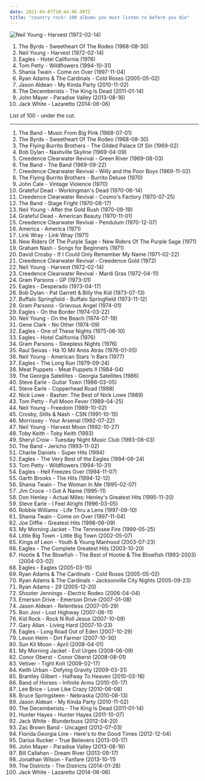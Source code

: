 ```yaml
---
date: 2021-04-07T10:44:06.997Z
title: "country rock: 100 albums you must listen to before you die"
---
```

![Neil Young - Harvest (1972-02-14)](http://coverartarchive.org/release/b028a5c0-7b62-4276-adb4-edb05777ccbf/8501416799-500.jpg "Neil Young - Harvest (1972-02-14)")
<ol class="albums">
<li data-cover="https://img.discogs.com/u2dCLbA4lOz-HHMgpLi9vie8LGg=/fit-in/300x300/filters:strip_icc():format(jpeg):mode_rgb():quality(90)/discogs-images/R-6288657-1479653428-1856.jpeg.jpg" data-tags="country rock" role="button">The Byrds - Sweetheart Of The Rodeo (1968-08-30)</li>
<li data-cover="http://coverartarchive.org/release/b028a5c0-7b62-4276-adb4-edb05777ccbf/8501416799-500.jpg" data-tags="classic rock, folk, 70s" role="button">Neil Young - Harvest (1972-02-14)</li>
<li data-cover="https://img.discogs.com/bZPTxUo3Se8qc2Yp9QZ4soZzwv8=/fit-in/600x600/filters:strip_icc():format(jpeg):mode_rgb():quality(90)/discogs-images/R-2048758-1325277265.jpeg.jpg" data-tags="classic rock, 70s" role="button">Eagles - Hotel California (1976)</li>
<li data-cover="http://coverartarchive.org/release/8126990b-62c2-459f-8319-ec5cab3524a6/8157450797-500.jpg" data-tags="rock, 90s" role="button">Tom Petty - Wildflowers (1994-10-31)</li>
<li data-cover="http://coverartarchive.org/release/9414114a-422b-460d-834d-be1e189bee4f/1120191755-500.jpg" data-tags="shania twain, country" role="button">Shania Twain - Come on Over (1997-11-04)</li>
<li data-cover="http://coverartarchive.org/release/54b44dcd-5bf6-449e-ae67-79bc4d17787a/6807003433-500.jpg" data-tags="americana, alt-country, folk rock, country rock, 2000s, eu tenho, folk american" role="button">Ryan Adams & The Cardinals - Cold Roses (2005-05-02)</li>
<li data-cover="http://coverartarchive.org/release/91b48d70-bce1-4806-880c-a2b1488ac877/2663859177-500.jpg" data-tags="country, country rock" role="button">Jason Aldean - My Kinda Party (2010-11-02)</li>
<li data-cover="http://coverartarchive.org/release/386e22bc-d967-4224-98cc-13ec5315751b/4625733651-500.jpg" data-tags="indie, folk rock, indie folk" role="button">The Decemberists - The King Is Dead (2011-01-14)</li>
<li data-cover="http://coverartarchive.org/release/54ae2614-7ddb-4c11-b251-231929556b55/4911466037-500.jpg" data-tags="blues" role="button">John Mayer - Paradise Valley (2013-08-16)</li>
<li data-cover="http://coverartarchive.org/release/b5139eff-0ce6-428e-a96f-6653a68af7a2/8249629063-500.jpg" data-tags="alternative rock, blues rock, rock, garage rock" role="button">Jack White - Lazaretto (2014-06-06)</li>
</ol>
List of 100 - under the cut.
<!-- more -->

_________________

<ol class="albums">
<li data-cover="http://coverartarchive.org/release/7cf90a62-28e1-479e-beea-aec59d72a456/20530359400-500.jpg" data-tags="folk rock, 60s, classic rock" role="button">
The Band - Music From Big Pink (1968-07-01)
</li>
<li data-cover="https://img.discogs.com/u2dCLbA4lOz-HHMgpLi9vie8LGg=/fit-in/300x300/filters:strip_icc():format(jpeg):mode_rgb():quality(90)/discogs-images/R-6288657-1479653428-1856.jpeg.jpg" data-tags="country rock" role="button">
The Byrds - Sweetheart Of The Rodeo (1968-08-30)
</li>
<li data-cover="https://via.placeholder.com/450" data-tags="country, country rock" role="button">
The Flying Burrito Brothers - The Gilded Palace Of Sin (1969-02)
</li>
<li data-cover="https://img.discogs.com/KOr_SXhbsBIbniOjBMA6zRIHPpw=/fit-in/600x606/filters:strip_icc():format(jpeg):mode_rgb():quality(90)/discogs-images/R-3886888-1608796388-7219.jpeg.jpg" data-tags="country, 60s" role="button">
Bob Dylan - Nashville Skyline (1969-04-09)
</li>
<li data-cover="http://coverartarchive.org/release/6b089cd4-24de-430b-bcdb-5f3485c7a9e7/8749872309-500.jpg" data-tags="southern rock, classic rock, 60s" role="button">
Creedence Clearwater Revival - Green River (1969-08-03)
</li>
<li data-cover="http://coverartarchive.org/release/2ff35d4e-5623-4723-929c-bff2e0a5eb37/9925745196-500.jpg" data-tags="classic rock, rock" role="button">
The Band - The Band (1969-09-22)
</li>
<li data-cover="http://coverartarchive.org/release/6d7a7eae-5b6d-482e-a81f-484681aee4ba/11456627147-500.jpg" data-tags="classic rock, southern rock" role="button">
Creedence Clearwater Revival - Willy and the Poor Boys (1969-11-02)
</li>
<li data-cover="https://via.placeholder.com/450" data-tags="70s, country" role="button">
The Flying Burrito Brothers - Burrito Deluxe (1970)
</li>
<li data-cover="https://img.discogs.com/mEZJWBt4ebrznwBCtifb0xeE8Pw=/fit-in/600x596/filters:strip_icc():format(jpeg):mode_rgb():quality(90)/discogs-images/R-10470208-1498082862-7740.jpeg.jpg" data-tags="rock, art rock" role="button">
John Cale - Vintage Violence (1970)
</li>
<li data-cover="http://coverartarchive.org/release/e42901c5-74f0-3055-9c70-54cc5fb2516c/26463389609-500.jpg" data-tags="classic rock, folk rock" role="button">
Grateful Dead - Workingman's Dead (1970-06-14)
</li>
<li data-cover="http://coverartarchive.org/release/aacae183-fd7c-4340-996f-95aa722e74b1/8749942734-500.jpg" data-tags="classic rock" role="button">
Creedence Clearwater Revival - Cosmo's Factory (1970-07-25)
</li>
<li data-cover="http://coverartarchive.org/release/01977abe-f944-43e9-b726-82ba081c210e/7648066891-500.jpg" data-tags="70s, classic rock, country rock" role="button">
The Band - Stage Fright (1970-08-17)
</li>
<li data-cover="http://coverartarchive.org/release/330d2db8-86f7-4d92-a97a-50cb817a62f4/5321045997-500.jpg" data-tags="classic rock" role="button">
Neil Young - After the Gold Rush (1970-09-19)
</li>
<li data-cover="http://coverartarchive.org/release/0bf93ec6-a96c-4d4d-9cc2-96f0f4306ff6/18627374936-500.jpg" data-tags="classic rock" role="button">
Grateful Dead - American Beauty (1970-11-01)
</li>
<li data-cover="http://coverartarchive.org/release/abd1e9d3-cc05-4d3a-973f-480a76032a50/4257944393-500.jpg" data-tags="rock, classic rock" role="button">
Creedence Clearwater Revival - Pendulum (1970-12-07)
</li>
<li data-cover="http://coverartarchive.org/release/a8810c06-95ad-3a2c-9ec5-7bc934121e06/6030859006-500.jpg" data-tags="70s, classic rock" role="button">
America - America (1971)
</li>
<li data-cover="http://coverartarchive.org/release/7b757122-0e69-44bf-9909-39e309bb7132/11044744494-500.jpg" data-tags="folk, blues" role="button">
Link Wray - Link Wray (1971)
</li>
<li data-cover="https://img.discogs.com/1aU5XamsS6vJn7ytrsAh_dZO7Qo=/fit-in/600x599/filters:strip_icc():format(jpeg):mode_rgb():quality(90)/discogs-images/R-1007163-1274470698.jpeg.jpg" data-tags="country rock" role="button">
New Riders Of The Purple Sage - New Riders Of The Purple Sage (1971)
</li>
<li data-cover="http://coverartarchive.org/release/59076647-45d4-4253-9cb6-e9efcde98e2d/26593508362-500.jpg" data-tags="british" role="button">
Graham Nash - Songs for Beginners (1971)
</li>
<li data-cover="https://img.discogs.com/G78udCeTNdL0tClKNxlPU-iXy6U=/fit-in/600x606/filters:strip_icc():format(jpeg):mode_rgb():quality(90)/discogs-images/R-1629745-1309924690.jpeg.jpg" data-tags="70s, folk rock" role="button">
David Crosby - If I Could Only Remember My Name (1971-02-22)
</li>
<li data-cover="http://coverartarchive.org/release/317f9fad-4334-4f09-941c-d06a7775431c/26289919721-500.jpg" data-tags="special" role="button">
Creedence Clearwater Revival - Creedence Gold (1972)
</li>
<li data-cover="http://coverartarchive.org/release/b028a5c0-7b62-4276-adb4-edb05777ccbf/8501416799-500.jpg" data-tags="classic rock, folk, 70s" role="button">
Neil Young - Harvest (1972-02-14)
</li>
<li data-cover="http://coverartarchive.org/release/a80f75da-7260-4e4b-bd03-cbebb460a7f1/16048573325-500.jpg" data-tags="roots rock, swamp rock, classic rock, southern rock" role="button">
Creedence Clearwater Revival - Mardi Gras (1972-04-11)
</li>
<li data-cover="http://coverartarchive.org/release/aa0bc1db-0f54-4787-ae0e-e176fd498c95/11052429526-500.jpg" data-tags="country, country rock" role="button">
Gram Parsons - GP (1973-01)
</li>
<li data-cover="http://coverartarchive.org/release/a537e580-78e2-4c57-9b9b-e51efc2add68/3497596496-500.jpg" data-tags="classic rock, country rock, rock" role="button">
Eagles - Desperado (1973-04-17)
</li>
<li data-cover="https://img.discogs.com/qJq-j_vLsSPn81CJE6s7dJid1rg=/fit-in/320x320/filters:strip_icc():format(jpeg):mode_rgb():quality(90)/discogs-images/R-2114910-1286191109.jpeg.jpg" data-tags="soundtrack, folk" role="button">
Bob Dylan - Pat Garrett & Billy the Kid (1973-07-13)
</li>
<li data-cover="http://coverartarchive.org/release/c23de1c0-9fe7-4d49-8eef-053f02bb5f97/27361541152-500.jpg" data-tags="60s, classic rock" role="button">
Buffalo Springfield - Buffalo Springfield (1973-11-12)
</li>
<li data-cover="http://coverartarchive.org/release/485fc05b-cc72-49f9-b0a4-33d14361f5e8/23186764404-500.jpg" data-tags="country, americana, country rock" role="button">
Gram Parsons - Grievous Angel (1974-01)
</li>
<li data-cover="http://coverartarchive.org/release/a08df3b1-e894-4ce4-88df-746e64ac0f36/8069694850-500.jpg" data-tags="country rock, hard rock, folk rock, rock" role="button">
Eagles - On the Border (1974-03-22)
</li>
<li data-cover="https://via.placeholder.com/450" data-tags="singer-songwriter, 70s, folk rock" role="button">
Neil Young - On the Beach (1974-07-19)
</li>
<li data-cover="http://coverartarchive.org/release/28c03324-af63-4582-8b83-c60d497591e4/23186541959-500.jpg" data-tags="70s, psychedelic" role="button">
Gene Clark - No Other (1974-09)
</li>
<li data-cover="http://coverartarchive.org/release/73202182-0816-41b6-b80e-b70620efe7e4/5206312874-500.jpg" data-tags="70s, country rock, classic rock, rock, hard rock, folk rock" role="button">
Eagles - One of These Nights (1975-06-10)
</li>
<li data-cover="https://img.discogs.com/bZPTxUo3Se8qc2Yp9QZ4soZzwv8=/fit-in/600x600/filters:strip_icc():format(jpeg):mode_rgb():quality(90)/discogs-images/R-2048758-1325277265.jpeg.jpg" data-tags="classic rock, 70s" role="button">
Eagles - Hotel California (1976)
</li>
<li data-cover="https://img.discogs.com/g6Qi62Z2oEuySwlu6p9sEz9nRkE=/fit-in/600x600/filters:strip_icc():format(jpeg):mode_rgb():quality(90)/discogs-images/R-394522-1330284691.jpeg.jpg" data-tags="country, country rock, my country" role="button">
Gram Parsons - Sleepless Nights (1976)
</li>
<li data-cover="http://coverartarchive.org/release/115489f7-b1f2-4767-9691-497cb2b8c493/11090136805-500.jpg" data-tags="rock, raul seixas" role="button">
Raul Seixas - Há 10 Mil Anos Atrás (1976-01-05)
</li>
<li data-cover="http://coverartarchive.org/release/48ee75f3-8f1f-3a5a-b246-62395d49150c/21214070885-500.jpg" data-tags="singer-songwriter, 70s, folk rock" role="button">
Neil Young - American Stars 'n Bars (1977)
</li>
<li data-cover="http://coverartarchive.org/release/b6659a64-1110-49dd-a2b0-a9186a8a4ea2/2532765137-500.jpg" data-tags="classic rock, country rock" role="button">
Eagles - The Long Run (1979-09-24)
</li>
<li data-cover="https://img.discogs.com/-ueF9EwG3tMhW0HxRbb2lYnRSpk=/fit-in/600x597/filters:strip_icc():format(jpeg):mode_rgb():quality(90)/discogs-images/R-411894-1292550484.jpeg.jpg" data-tags="alternative rock, cowpunk" role="button">
Meat Puppets - Meat Puppets II (1984-04)
</li>
<li data-cover="https://img.discogs.com/12XinCrK1-ERBM5rie8bnGzRqO4=/fit-in/593x585/filters:strip_icc():format(jpeg):mode_rgb():quality(90)/discogs-images/R-892381-1169932845.jpeg.jpg" data-tags="country rock, classic rock, rock" role="button">
The Georgia Satellites - Georgia Satellites (1986)
</li>
<li data-cover="https://img.discogs.com/sdgzbYQzbuCAIiU0I61rPrZWhKc=/fit-in/600x604/filters:strip_icc():format(jpeg):mode_rgb():quality(90)/discogs-images/R-3869014-1352510156-5134.jpeg.jpg" data-tags="alt-country" role="button">
Steve Earle - Guitar Town (1986-03-05)
</li>
<li data-cover="https://img.discogs.com/Leqx3yU5iZllLDbrJPL3OcEFjQ4=/fit-in/600x591/filters:strip_icc():format(jpeg):mode_rgb():quality(90)/discogs-images/R-1878669-1548227195-2232.jpeg.jpg" data-tags="alt-country, country rock" role="button">
Steve Earle - Copperhead Road (1988)
</li>
<li data-cover="https://img.discogs.com/C2cd7Hm-5QnTnoo12qw7YjMwD5w=/fit-in/600x593/filters:strip_icc():format(jpeg):mode_rgb():quality(90)/discogs-images/R-4172671-1409236226-1566.jpeg.jpg" data-tags="classic rock, rock, pop rock, psychedelic, garage rock, glam rock, powerpop, country rock, surf rock, chameleon, proto punk, rock-protopunk, flashback alternatives" role="button">
Nick Lowe - Basher: The Best of Nick Lowe (1989)
</li>
<li data-cover="http://coverartarchive.org/release/e5e1ebbf-3a70-4767-8f69-b85dc9095dec/6919975994-500.jpg" data-tags="rock, classic rock, 80s" role="button">
Tom Petty - Full Moon Fever (1989-04-25)
</li>
<li data-cover="http://coverartarchive.org/release/ccd94fae-b441-34d7-a3cd-b0e9785033ec/6919771664-500.jpg" data-tags="rock, 80s, singer-songwriter" role="button">
Neil Young - Freedom (1989-10-02)
</li>
<li data-cover="http://coverartarchive.org/release/b6c624a5-a8ce-4875-92ee-bb351f46225a/17019722494-500.jpg" data-tags="classic rock, folk" role="button">
Crosby, Stills & Nash - CSN (1991-10-15)
</li>
<li data-cover="https://img.discogs.com/dSHHQw7HsvatcIMDhjSAuuRjFI0=/fit-in/386x600/filters:strip_icc():format(jpeg):mode_rgb():quality(90)/discogs-images/R-1726664-1433286162-6985.jpeg.jpg" data-tags="90s, indie, indie rock" role="button">
Morrissey - Your Arsenal (1992-07-22)
</li>
<li data-cover="http://coverartarchive.org/release/93a79320-49ec-438c-a2c9-da89b9a4eaff/12530781429-500.jpg" data-tags="folk rock" role="button">
Neil Young - Harvest Moon (1992-10-27)
</li>
<li data-cover="http://coverartarchive.org/release/18cfbd07-cc89-3cad-bb71-369e074b5ca6/22196418318-500.jpg" data-tags="toby keith" role="button">
Toby Keith - Toby Keith (1993)
</li>
<li data-cover="http://coverartarchive.org/release/c74f5bbf-d029-40d7-91a1-d57d0e7b984c/19639524832-500.jpg" data-tags="female vocalists" role="button">
Sheryl Crow - Tuesday Night Music Club (1993-08-03)
</li>
<li data-cover="http://coverartarchive.org/release/3b7854a3-87a0-4651-8958-7352f314af9e/7648061144-500.jpg" data-tags="90s, country rock" role="button">
The Band - Jericho (1993-11-02)
</li>
<li data-cover="https://img.discogs.com/78PfG4dTK5tr5d6FeUR2ZVwV1WQ=/fit-in/600x967/filters:strip_icc():format(jpeg):mode_rgb():quality(90)/discogs-images/R-8180494-1571401914-6095.jpeg.jpg" data-tags="country rock" role="button">
Charlie Daniels - Super Hits (1994)
</li>
<li data-cover="http://coverartarchive.org/release/9c6af437-a471-4bcd-9442-e5b9d9b9d064/11253362833-500.jpg" data-tags="eagles, classic rock" role="button">
Eagles - The Very Best of the Eagles (1994-06-24)
</li>
<li data-cover="http://coverartarchive.org/release/8126990b-62c2-459f-8319-ec5cab3524a6/8157450797-500.jpg" data-tags="rock, 90s" role="button">
Tom Petty - Wildflowers (1994-10-31)
</li>
<li data-cover="https://via.placeholder.com/450" data-tags="classic rock, eagles" role="button">
Eagles - Hell Freezes Over (1994-11-07)
</li>
<li data-cover="https://img.discogs.com/yeAJknSUVk5kfG5pYyO2rjrCxec=/fit-in/475x465/filters:strip_icc():format(jpeg):mode_rgb():quality(90)/discogs-images/R-7238534-1436879650-7431.jpeg.jpg" data-tags="country" role="button">
Garth Brooks - The Hits (1994-12-12)
</li>
<li data-cover="http://coverartarchive.org/release/60137615-99da-340e-84cf-0606356e1125/6132686001-500.jpg" data-tags="country" role="button">
Shania Twain - The Woman In Me (1995-02-07)
</li>
<li data-cover="http://coverartarchive.org/release/df50ebf9-5411-4f39-b5d6-4036903f0e34/936161960-500.jpg" data-tags="singer-songwriter, folk rock" role="button">
Jim Croce - I Got A Name (1995-11)
</li>
<li data-cover="http://coverartarchive.org/release/9cd9686a-b953-4c9c-818e-03256cb96dd3/9505339640-500.jpg" data-tags="rock, 80s, soft rock" role="button">
Don Henley - Actual Miles: Henley's Greatest Hits (1995-11-20)
</li>
<li data-cover="http://coverartarchive.org/release/3b0f8257-2a85-42bb-aaef-f796a61aaf59/14181734177-500.jpg" data-tags="political, country rock" role="button">
Steve Earle - I Feel Alright (1996-03-05)
</li>
<li data-cover="https://img.discogs.com/srk4VKwvLYZHsdluO_-5sOpdufc=/fit-in/600x611/filters:strip_icc():format(jpeg):mode_rgb():quality(90)/discogs-images/R-14621763-1578342628-8323.jpeg.jpg" data-tags="pop, rock, britpop, british" role="button">
Robbie Williams - Life Thru a Lens (1997-09-10)
</li>
<li data-cover="http://coverartarchive.org/release/9414114a-422b-460d-834d-be1e189bee4f/1120191755-500.jpg" data-tags="shania twain, country" role="button">
Shania Twain - Come on Over (1997-11-04)
</li>
<li data-cover="http://coverartarchive.org/release/d2658fda-efec-4b26-b07e-c9cec0887f37/26645577491-500.jpg" data-tags="country, country rock, countryalbum" role="button">
Joe Diffie - Greatest Hits (1998-06-09)
</li>
<li data-cover="https://img.discogs.com/wCe-9BW4YHDxpkpHGgBCr1TOtwU=/fit-in/300x299/filters:strip_icc():format(jpeg):mode_rgb():quality(90)/discogs-images/R-810448-1200057793.jpeg.jpg" data-tags="indie, folk" role="button">
My Morning Jacket - The Tennessee Fire (1999-05-25)
</li>
<li data-cover="http://coverartarchive.org/release/021cbe1a-bfe3-44bf-baa6-520efeeadca6/21779464225-500.jpg" data-tags="country rock" role="button">
Little Big Town - Little Big Town (2002-05-07)
</li>
<li data-cover="http://coverartarchive.org/release/d5461436-2551-3baf-a11b-bd66b91b44c5/1671204614-500.jpg" data-tags="rock, alternative rock, indie rock" role="button">
Kings of Leon - Youth & Young Manhood (2003-07-23)
</li>
<li data-cover="http://coverartarchive.org/release/45fe53e3-6695-464b-9859-990302f6d306/15270896003-500.jpg" data-tags="classic rock, country rock" role="button">
Eagles - The Complete Greatest Hits (2003-10-20)
</li>
<li data-cover="http://coverartarchive.org/release/3b9d0b00-f412-4b45-882a-4ed30e2626f4/8023506950-500.jpg" data-tags="hootie" role="button">
Hootie & The Blowfish - The Best of Hootie & The Blowfish (1993-2003) (2004-03-02)
</li>
<li data-cover="https://img.discogs.com/-ZSZoy7U01QRWfDITkuef6kb9wg=/fit-in/600x598/filters:strip_icc():format(jpeg):mode_rgb():quality(90)/discogs-images/R-3305288-1372418725-5004.jpeg.jpg" data-tags="classic rock, country rock" role="button">
Eagles - Eagles (2005-03-15)
</li>
<li data-cover="http://coverartarchive.org/release/54b44dcd-5bf6-449e-ae67-79bc4d17787a/6807003433-500.jpg" data-tags="americana, alt-country, folk rock, country rock, 2000s, eu tenho, folk american" role="button">
Ryan Adams & The Cardinals - Cold Roses (2005-05-02)
</li>
<li data-cover="http://coverartarchive.org/release/defa1d7d-348e-4398-a155-1a3229201972/15459826827-500.jpg" data-tags="rock, singer-songwriter, alt-country, ryan adams" role="button">
Ryan Adams & The Cardinals - Jacksonville City Nights (2005-09-23)
</li>
<li data-cover="http://coverartarchive.org/release/b22613bf-8082-4d1a-9946-f4a5e9a4a76f/3786305895-500.jpg" data-tags="rock, alternative, singer-songwriter, americana, 00s" role="button">
Ryan Adams - 29 (2005-12-20)
</li>
<li data-cover="http://coverartarchive.org/release/0e461da2-55e8-4914-a2a9-fb8262bf3c81/8361384720-500.jpg" data-tags="southern rock, country rock, da fazenda" role="button">
Shooter Jennings - Electric Rodeo (2006-04-04)
</li>
<li data-cover="http://coverartarchive.org/release/73644b98-e511-416a-8be3-a073ca68e4c7/21567112955-500.jpg" data-tags="country" role="button">
Emerson Drive - Emerson Drive (2007-01-08)
</li>
<li data-cover="http://coverartarchive.org/release/5d1ceab3-3585-4dad-800e-d6e8d9debb36/14971620853-500.jpg" data-tags="country, jason aldean" role="button">
Jason Aldean - Relentless (2007-05-29)
</li>
<li data-cover="https://img.discogs.com/hP3UfhESCcHR5zGV4PtBrAZNQYY=/fit-in/573x569/filters:strip_icc():format(jpeg):mode_rgb():quality(90)/discogs-images/R-1195616-1199918092.jpeg.jpg" data-tags="bon jovi, rock" role="button">
Bon Jovi - Lost Highway (2007-06-11)
</li>
<li data-cover="https://img.discogs.com/pOWJ9y4vvwOtb3Bd_IAxl4LOLyw=/fit-in/300x300/filters:strip_icc():format(jpeg):mode_rgb():quality(90)/discogs-images/R-2151980-1322079135.jpeg.jpg" data-tags="rock, rock country" role="button">
Kid Rock - Rock N Roll Jesus (2007-10-09)
</li>
<li data-cover="https://img.discogs.com/FPZ93SBIprFmKGpea_spKoqsSRY=/fit-in/253x250/filters:strip_icc():format(jpeg):mode_rgb():quality(90)/discogs-images/R-3301062-1324696540.jpeg.jpg" data-tags="country, watching airplanes" role="button">
Gary Allan - Living Hard (2007-10-23)
</li>
<li data-cover="http://coverartarchive.org/release/dbfb6b7b-86d5-387a-bee2-43f61a5a5075/12897948332-500.jpg" data-tags="classic rock, rock, eagles" role="button">
Eagles - Long Road Out of Eden (2007-10-29)
</li>
<li data-cover="http://coverartarchive.org/release/1d67e6a0-27fd-4db3-8e63-fdd46306ce46/23129490649-500.jpg" data-tags="americana, country rock" role="button">
Levon Helm - Dirt Farmer (2007-10-30)
</li>
<li data-cover="http://coverartarchive.org/release/5ef112fd-8b07-4808-9877-b38651c52e86/22944250872-500.jpg" data-tags="folk" role="button">
Sun Kil Moon - April (2008-04-01)
</li>
<li data-cover="https://img.discogs.com/h1itfeWU0QJyRCfDd0zIoXGw99I=/fit-in/600x577/filters:strip_icc():format(jpeg):mode_rgb():quality(90)/discogs-images/R-1364633-1217200579.jpeg.jpg" data-tags="00s, indie rock" role="button">
My Morning Jacket - Evil Urges (2008-06-09)
</li>
<li data-cover="http://coverartarchive.org/release/9d3aa863-b420-4e4b-a8ea-0868c80fc60d/6438594786-500.jpg" data-tags="folk rock" role="button">
Conor Oberst - Conor Oberst (2008-08-01)
</li>
<li data-cover="https://img.discogs.com/2oNj4r9_Xhj56cnndbBwL27MdBE=/fit-in/600x600/filters:strip_icc():format(jpeg):mode_rgb():quality(90)/discogs-images/R-1800254-1244193637.jpeg.jpg" data-tags="folk" role="button">
Vetiver - Tight Knit (2009-02-17)
</li>
<li data-cover="http://coverartarchive.org/release/afd85101-c717-4d44-97ce-c533da9cc377/14920368979-500.jpg" data-tags="country" role="button">
Keith Urban - Defying Gravity (2009-03-31)
</li>
<li data-cover="http://coverartarchive.org/release/9b574e6d-b4ec-4c59-ba61-84612983b215/5231557558-500.jpg" data-tags="country, brantley gilbert" role="button">
Brantley Gilbert - Halfway To Heaven (2010-03-16)
</li>
<li data-cover="http://coverartarchive.org/release/046d996d-e82a-3ad9-a550-4e903ce6f3bc/1601718947-500.jpg" data-tags="indie, indie rock" role="button">
Band of Horses - Infinite Arms (2010-05-17)
</li>
<li data-cover="http://coverartarchive.org/release/0b041e25-e0e9-480d-8f65-b7ac56ecf3d4/14666618913-500.jpg" data-tags="country" role="button">
Lee Brice - Love Like Crazy (2010-06-08)
</li>
<li data-cover="http://coverartarchive.org/release/1782be70-4a31-4ff8-a0a8-33a72a2ae7a4/11006677943-500.jpg" data-tags="folk, rock" role="button">
Bruce Springsteen - Nebraska (2010-08-13)
</li>
<li data-cover="http://coverartarchive.org/release/91b48d70-bce1-4806-880c-a2b1488ac877/2663859177-500.jpg" data-tags="country, country rock" role="button">
Jason Aldean - My Kinda Party (2010-11-02)
</li>
<li data-cover="http://coverartarchive.org/release/386e22bc-d967-4224-98cc-13ec5315751b/4625733651-500.jpg" data-tags="indie, folk rock, indie folk" role="button">
The Decemberists - The King Is Dead (2011-01-14)
</li>
<li data-cover="https://img.discogs.com/7xsnPXMu8T5MiYppVONnphyJ9pE=/fit-in/600x606/filters:strip_icc():format(jpeg):mode_rgb():quality(90)/discogs-images/R-3543844-1598241785-6365.jpeg.jpg" data-tags="country" role="button">
Hunter Hayes - Hunter Hayes (2011-10-07)
</li>
<li data-cover="http://coverartarchive.org/release/08d68658-0834-4dea-9914-8146cf4b9907/15222093874-500.jpg" data-tags="rock" role="button">
Jack White - Blunderbuss (2012-04-20)
</li>
<li data-cover="http://coverartarchive.org/release/ee5f108b-107c-4e4d-970b-f6d544801301/7445076901-500.jpg" data-tags="country, country rock" role="button">
Zac Brown Band - Uncaged (2012-07-03)
</li>
<li data-cover="http://coverartarchive.org/release/b9d2628e-5ab4-4dad-b587-46baee46317d/4308942357-500.jpg" data-tags="country, kkk country, racist country" role="button">
Florida Georgia Line - Here's to the Good Times (2012-12-04)
</li>
<li data-cover="http://coverartarchive.org/release/b624c2b6-a84a-46f5-b690-c923e3aed417/10229915468-500.jpg" data-tags="country" role="button">
Darius Rucker - True Believers (2013-05-17)
</li>
<li data-cover="http://coverartarchive.org/release/54ae2614-7ddb-4c11-b251-231929556b55/4911466037-500.jpg" data-tags="blues" role="button">
John Mayer - Paradise Valley (2013-08-16)
</li>
<li data-cover="http://coverartarchive.org/release/ada60215-dcf5-46b2-bf65-b27fda5424b0/13276770308-500.jpg" data-tags="folk" role="button">
Bill Callahan - Dream River (2013-09-17)
</li>
<li data-cover="http://coverartarchive.org/release/4863a8fc-fb97-4a13-b859-82d681d1741e/5449474395-500.jpg" data-tags="pop, alternative, alternative rock, folk, soft rock, folk rock, psychedelic rock, country rock, alternative country rock, 10s, neo-psychedelia, soft rock revival" role="button">
Jonathan Wilson - Fanfare (2013-10-11)
</li>
<li data-cover="http://coverartarchive.org/release/b3e8d831-3a0c-48f3-bb2b-bcd3a4c3a85a/6365027914-500.jpg" data-tags="indie, rock, folk, singer-songwriter, acoustic, country-rock, guitar, build, emotional, country rock, travelling, emotive, build-up, travel music, travelling music" role="button">
The Districts - The Districts (2014-01-28)
</li>
<li data-cover="http://coverartarchive.org/release/b5139eff-0ce6-428e-a96f-6653a68af7a2/8249629063-500.jpg" data-tags="alternative rock, blues rock, rock, garage rock" role="button">
Jack White - Lazaretto (2014-06-06)
</li>
</ol>